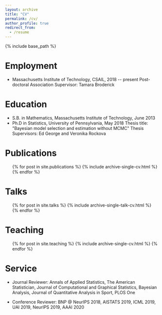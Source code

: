 ```yaml
---
layout: archive
title: "CV"
permalink: /cv/
author_profile: true
redirect_from:
  - /resume
---
```


{% include base_path %}

Employment
======
* Massachusetts Institute of Technology, CSAIL, 2018 -- present
  Post-doctoral Association
  Supervisor: Tamara Broderick

Education
======
* S.B. in Mathematics, Massachusetts Institute of Technology, June 2013
* Ph.D in Statistics, University of Pennsylvania, May 2018
    Thesis title: "Bayesian model selection and estimation without MCMC"
    Thesis Supervisors: Ed George and Veronika Rockova

Publications
======
  <ul>{% for post in site.publications %}
    {% include archive-single-cv.html %}
  {% endfor %}</ul>
  
Talks
======
  <ul>{% for post in site.talks %}
    {% include archive-single-talk-cv.html %}
  {% endfor %}</ul>
  
Teaching
======
  <ul>{% for post in site.teaching %}
    {% include archive-single-cv.html %}
  {% endfor %}</ul>
  
Service
======
* Journal Reviewer: Annals of Applied Statistics, The American Statistician, Journal of Computational and Graphical Statistics, Bayesian Analysis, Journal of Quantitative Analysis in Sport, PLOS One

* Conference Reviewer: BNP @ NeurIPS 2018, AISTATS 2019, ICML 2019, UAI 2019, NeurIPS 2019, AAAI 2020 
